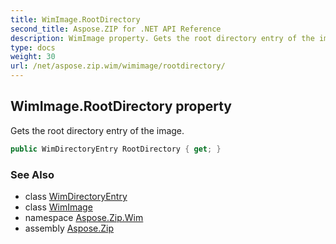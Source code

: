 ```yaml
---
title: WimImage.RootDirectory
second_title: Aspose.ZIP for .NET API Reference
description: WimImage property. Gets the root directory entry of the image
type: docs
weight: 30
url: /net/aspose.zip.wim/wimimage/rootdirectory/
---
```

## WimImage.RootDirectory property

Gets the root directory entry of the image.

```csharp
public WimDirectoryEntry RootDirectory { get; }
```

### See Also

* class [WimDirectoryEntry](../../wimdirectoryentry/)
* class [WimImage](../)
* namespace [Aspose.Zip.Wim](../../wimimage/)
* assembly [Aspose.Zip](../../../)


